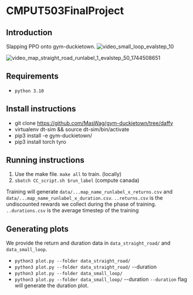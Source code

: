 # CMPUT503FinalProject

## Introduction
Slapping PPO onto gym-duckietown.
![video_small_loop_evalstep_10](https://github.com/user-attachments/assets/b4c88292-bec4-40cb-be81-da97bb02ed20)

![video_map_straight_road_runlabel_1_evalstep_50_1744508651](https://github.com/user-attachments/assets/844dbaea-abc3-499a-babd-74d16ec5dc3e)

## Requirements
- `python 3.10`
## Install instructions
-   git clone https://github.com/MasWag/gym-duckietown/tree/daffy
-   virtualenv dt-sim && source dt-sim/bin/activate
-   pip3 install -e gym-duckietown/
-   pip3 install torch tyro

## Running instructions
1. Use the make file. `make all` to train. (locally)
2. `sbatch CC_script.sh $run_label` (compute canada)

Training will generate `data/...map_name_runlabel_x_returns.csv` and `data/...map_name_runlabel_x_duration.csv`.
`..returns.csv` is the undiscounted rewards we collect during the phase of training.
`..durations.csv` is the average timestep of the training

## Generating plots
We provide the return and duration data in `data_straight_road/` and `data_small_loop`.
- `python3 plot.py --folder data_straight_road/`
- `python3 plot.py --folder data_straight_road/` --duration
- `python3 plot.py --folder data_small_loop/`
- `python3 plot.py --folder data_small_loop/`    --duration
`--duration` flag will generate the duration plot.

